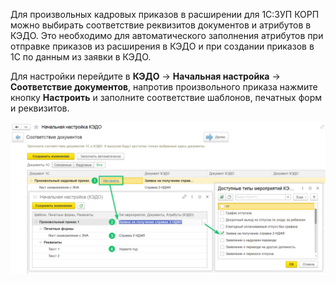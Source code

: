 Для произвольных кадровых приказов в расширении для 1С:ЗУП КОРП можно выбирать соответствие реквизитов документов и атрибутов в КЭДО. Это необходимо для автоматического заполнения атрибутов при отправке приказов из расширения в КЭДО и при создании приказов в 1С по данным из заявки в КЭДО.

Для настройки перейдите в  **КЭДО** → **Начальная настройка** → **Соответствие документов**, напротив произвольного приказа нажмите кнопку **Настроить** и заполните соответствие шаблонов, печатных форм и реквизитов.

![](./assets/mapping.png)